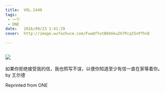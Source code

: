 ```yaml
---
title:	VOL.1448
tags:
 - 一个
 - ONE
date:	2016/09/23 1:41:29
cover:	http://image.wufazhuce.com/FuwQfYutB0XmkuZh7PcqI5nPfhnE

---
```

![](http://image.wufazhuce.com/FuwQfYutB0XmkuZh7PcqI5nPfhnE)
---

如果你拒绝接受我的信，我也照写不误，以便你知道至少有信一直在家等着你。 by 王尔德
 
Reprinted from ONE
